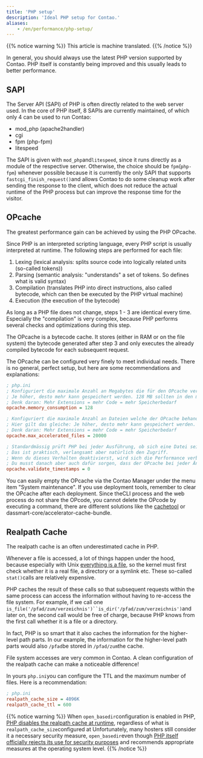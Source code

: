```yaml
---
title: 'PHP setup'
description: 'Ideal PHP setup for Contao.'
aliases:
    - /en/performance/php-setup/
---
```


{{% notice warning %}}
This article is machine translated.
{{% /notice %}}

In general, you should always use the latest PHP version supported by Contao. PHP itself is constantly being improved and this usually leads to better performance.

## SAPI

The Server API (SAPI) of PHP is often directly related to the web server used. In the core of PHP itself, 8 SAPIs are currently maintained, of which only 4 can be used to run Contao:

- mod\_php (apache2handler)
- cgi
- fpm (php-fpm)
- litespeed

The SAPI is given with `mod_php`and`litespeed`, since it runs directly as a module of the respective server. Otherwise, the choice should be `fpm`(`php-fpm`) whenever possible because it is currently the only SAPI that supports `fastcgi_finish_request()`and allows Contao to do some cleanup work after sending the response to the client, which does not reduce the actual runtime of the PHP process but can improve the response time for the visitor.

## OPcache

The greatest performance gain can be achieved by using the PHP OPcache.

Since PHP is an interpreted scripting language, every PHP script is usually interpreted at runtime. The following steps are performed for each file:

1. Lexing (lexical analysis: splits source code into logically related units (so-called tokens))
2. Parsing (semantic analysis: "understands" a set of tokens. So defines what is valid syntax)
3. Compilation (translates PHP into direct instructions, also called bytecode, which can then be executed by the PHP virtual machine)
4. Execution (the execution of the bytecode)

As long as a PHP file does not change, steps 1 - 3 are identical every time. Especially the "compilation" is very complex, because PHP performs several checks and optimizations during this step.

The OPcache is a bytecode cache. It stores (either in RAM or on the file system) the bytecode generated after step 3 and only executes the already compiled bytecode for each subsequent request.

The OPcache can be configured very finely to meet individual needs. There is no general, perfect setup, but here are some recommendations and explanations:

```ini
; php.ini
; Konfiguriert die maximale Anzahl an Megabytes die für den OPcache verwendet werden dürfen.
; Je höher, desto mehr kann gespeichert werden. 128 MB sollten in den meisten Fällen ausreichen.
; Denk daran: Mehr Extensions = mehr Code = mehr Speicherbedarf
opcache.memory_consumption = 128

; Konfiguriert die maximale Anzahl an Dateien welche der OPcache behandelt.
; Hier gilt das gleiche: Je höher, desto mehr kann gespeichert werden.
; Denk daran: Mehr Extensions = mehr Code = mehr Speicherbedarf
opcache.max_accelerated_files = 20000

; Standardmässig prüft PHP bei jeder Ausführung, ob sich eine Datei seit dem letzten Aufruf verändert hat.
; Das ist praktisch, verlangsamt aber natürlich den Zugriff.
; Wenn du dieses Verhalten deaktivierst, wird sich die Performance verbessern.
; Du musst danach aber auch dafür sorgen, dass der OPcache bei jeder Änderung geleert wird.
opcache.validate_timestamps = 0
```

You can easily empty the OPcache via the Contao Manager under the menu item "System maintenance". If you use deployment tools, remember to clear the OPcache after each deployment. Since theCLI process and the web process do not share the OPcode, you cannot delete the OPcode by executing a command, there are different solutions like the [cachetool](https://github.com/gordalina/cachetool) or dassmart-core/accelerator-cache-bundle.

## Realpath Cache

The realpath cache is an often underestimated cache in PHP.

Whenever a file is accessed, a lot of things happen under the hood, because especially with Unix [everything is a file](https://de.wikipedia.org/wiki/Everything_is_a_file), so the kernel must first check whether it is a real file, a directory or a symlink etc. These so-called `stat()`calls are relatively expensive.

PHP caches the result of these calls so that subsequent requests within the same process can access the information without having to re-access the file system. For example, if we call one `is_file('/pfad/zum/verzeichnis')``is_dir('/pfad/zum/verzeichnis')`and later on, the second call would be free of charge, because PHP knows from the first call whether it is a file or a directory.

In fact, PHP is so smart that it also caches the information for the higher-level path parts. In our example, the information for the higher-level path parts would also `/pfad`be stored in `/pfad/zum`the cache.

File system accesses are very common in Contao. A clean configuration of the realpath cache can make a noticeable difference!

In yours `php.ini`you can configure the TTL and the maximum number of files. Here is a recommendation:

```ini
; php.ini
realpath_cache_size = 4096K
realpath_cache_ttl = 600
```

{{% notice warning %}}
When `open_basedir`configuration is enabled in PHP, [PHP disables the realpath cache at runtime](https://github.com/php/php-src/blob/4b77a158ef2850582aeb4834c588aba49942776c/main/main.c#L1765), regardless of what is `realpath_cache_size`configured at Unfortunately, many hosters still consider it a necessary security measure, `open_basedir`even though [PHP itself officially rejects its use for security purposes](https://www.php.net/security-note.php) and recommends appropriate measures at the operating system level.
{{% /notice %}}
